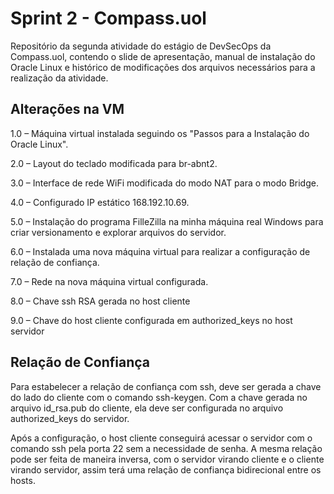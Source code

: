 # Sprint 2 - Compass.uol
Repositório da segunda atividade do estágio de DevSecOps da Compass.uol, contendo o slide de apresentação, manual de instalação do Oracle Linux e histórico de modificações dos arquivos necessários para a realização da atividade.

## Alterações na VM
<p>1.0	– Máquina virtual instalada seguindo os "Passos para a Instalação do Oracle Linux". <p>
<p>2.0	– Layout do teclado modificada para br-abnt2.<p>
<p>3.0	– Interface de rede WiFi modificada do modo NAT para o modo Bridge.<p>
<p>4.0	– Configurado IP estático 168.192.10.69.<p>
<p>5.0	– Instalação do programa FilleZilla na minha máquina real Windows para criar versionamento e explorar arquivos do servidor.<p>
<p>6.0	– Instalada uma nova máquina virtual para realizar a configuração de relação de confiança.<p>
<p>7.0 	– Rede na nova máquina virtual configurada.<p>
<p>8.0	– Chave ssh RSA gerada no host cliente<p>
<p>9.0	– Chave do host cliente configurada em authorized_keys no host servidor<p>

## Relação de Confiança
<p>Para estabelecer a relação de confiança com ssh, deve ser gerada a chave do lado do cliente com o comando ssh-keygen. Com a chave gerada no arquivo id_rsa.pub do cliente, ela deve ser configurada no arquivo authorized_keys do servidor.<p>
<p>Após a configuração, o host cliente conseguirá acessar o servidor com o comando ssh pela porta 22 sem a necessidade de senha. A mesma relação pode ser feita de maneira inversa, com o servidor virando cliente e o cliente virando servidor, assim terá uma relação de confiança bidirecional entre os hosts.<p>
